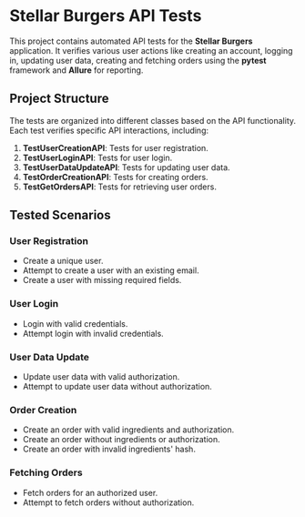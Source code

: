 # Stellar Burgers API Tests

This project contains automated API tests for the **Stellar Burgers** application. It verifies various user actions like creating an account, logging in, updating user data, creating and fetching orders using the **pytest** framework and **Allure** for reporting.


## Project Structure

The tests are organized into different classes based on the API functionality. Each test verifies specific API interactions, including:

1. **TestUserCreationAPI**: Tests for user registration.
2. **TestUserLoginAPI**: Tests for user login.
3. **TestUserDataUpdateAPI**: Tests for updating user data.
4. **TestOrderCreationAPI**: Tests for creating orders.
5. **TestGetOrdersAPI**: Tests for retrieving user orders.

## Tested Scenarios

### User Registration
- Create a unique user.
- Attempt to create a user with an existing email.
- Create a user with missing required fields.

### User Login
- Login with valid credentials.
- Attempt login with invalid credentials.

### User Data Update
- Update user data with valid authorization.
- Attempt to update user data without authorization.

### Order Creation
- Create an order with valid ingredients and authorization.
- Create an order without ingredients or authorization.
- Create an order with invalid ingredients' hash.

### Fetching Orders
- Fetch orders for an authorized user.
- Attempt to fetch orders without authorization.